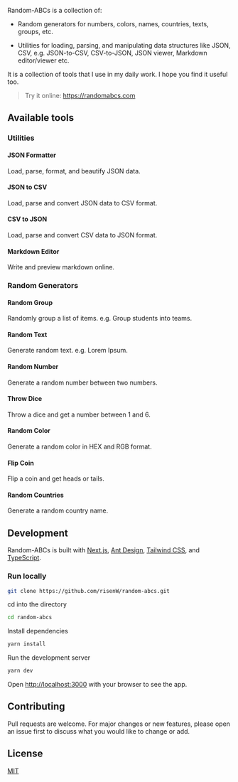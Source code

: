 Random-ABCs is a collection of:

- Random generators for numbers, colors, names, countries, texts, groups, etc.

- Utilities for loading, parsing, and manipulating data structures like JSON, CSV, e.g. JSON-to-CSV, CSV-to-JSON, JSON viewer, Markdown editor/viewer etc.

It is a collection of tools that I use in my daily work. I hope you find it useful too.

> Try it online: https://randomabcs.com

## Available tools
### Utilities
#### JSON Formatter
Load, parse, format, and beautify JSON data.
#### JSON to CSV
Load, parse and convert JSON data to CSV format.
#### CSV to JSON
Load, parse and convert CSV data to JSON format.
#### Markdown Editor
Write and preview markdown online.

### Random Generators
#### Random Group
Randomly group a list of items. e.g. Group students into teams.
#### Random Text
Generate random text. e.g. Lorem Ipsum.
#### Random Number
Generate a random number between two numbers.
#### Throw Dice
Throw a dice and get a number between 1 and 6.
#### Random Color
Generate a random color in HEX and RGB format.
#### Flip Coin
Flip a coin and get heads or tails.
#### Random Countries
Generate a random country name.

## Development
Random-ABCs is built with [Next.js](https://nextjs.org/), [Ant Design](https://ant.design/), [Tailwind CSS](https://tailwindcss.com/), and [TypeScript](https://www.typescriptlang.org/).

### Run locally
```bash
git clone https://github.com/risenW/random-abcs.git
```
cd into the directory
```bash
cd random-abcs
```
Install dependencies
```bash
yarn install
```
Run the development server
```bash
yarn dev
```
Open [http://localhost:3000](http://localhost:3000) with your browser to see the app.


## Contributing
Pull requests are welcome. For major changes or new features, please open an issue first to discuss what you would like to change or add.


## License
[MIT](https://choosealicense.com/licenses/mit/)

